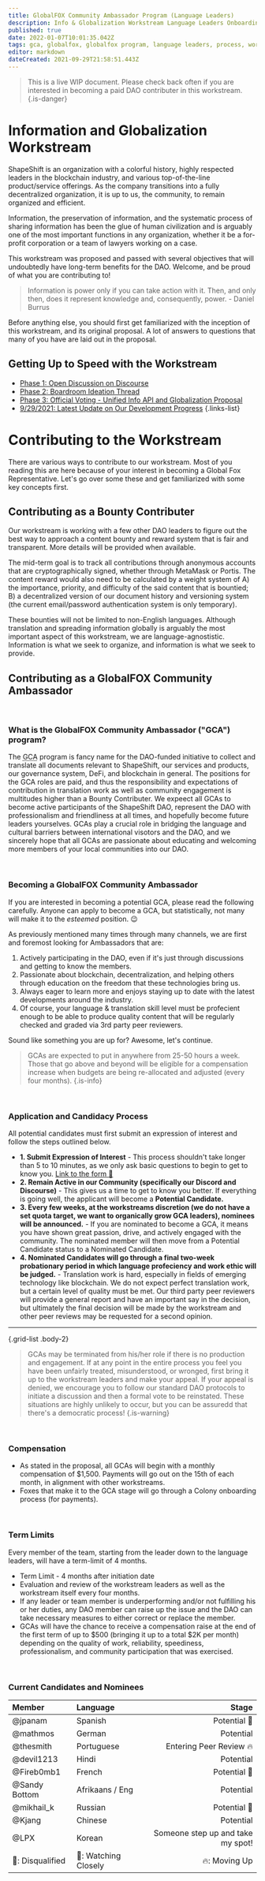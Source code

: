```yaml
---
title: GlobalFOX Community Ambassador Program (Language Leaders)
description: Info & Globalization Workstream Language Leaders Onboarding
published: true
date: 2022-01-07T10:01:35.042Z
tags: gca, globalfox, globalfox program, language leaders, process, workstream
editor: markdown
dateCreated: 2021-09-29T21:58:51.443Z
---
```


> This is a live WIP document. Please check back often if you are interested in becoming a paid DAO contributer in this workstream. 
{.is-danger}

# Information and Globalization Workstream

ShapeShift is an organization with a colorful history, highly respected leaders in the blockchain industry, and various top-of-the-line product/service offerings. As the company transitions into a fully decentralized organization, it is up to us, the community, to remain organized and efficient.

Information, the preservation of information, and the systematic process of sharing information has been the glue of human civilization and is arguably one of the most important functions in any organization, whether it be a for-profit corporation or a team of lawyers working on a case.

This workstream was proposed and passed with several objectives that will undoubtedly have long-term benefits for the DAO. Welcome, and be proud of what you are contributing to!

> Information is power only if you can take action with it. Then, and only then, does it represent knowledge and, consequently, power. - Daniel Burrus

Before anything else, you should first get familiarized with the inception of this workstream, and its original proposal. A lot of answers to questions that many of you have are laid out in the proposal.

## Getting Up to Speed with the Workstream

- [Phase 1: Open Discussion on Discourse](https://forum.shapeshift.com/t/workstream-proposal-internationalization-laying-the-groundwork-for-the-global-push-of-fox/355/32)
- [Phase 2: Boardroom Ideation Thread](https://app.boardroom.info/shapeshift/ideation/kjzl6cwe1jw148wunqre7rbci0fc7a8bmdd7tff6ca2rmajcnicm3y1xkx4so0z)
- [Phase 3: Official Voting - Unified Info API and Globalization Proposal](https://app.boardroom.info/shapeshift/proposal/cHJvcG9zYWw6c2hhcGVzaGlmdDpkZWZhdWx0OnFteHBodmppa2p6aXF1ZnFwY2tvdTdmMnBoeWl4NWhhcXh1ZWJtYTZtY21uNXI=)
- [9/29/2021: Latest Update on Our Development Progress](https://shapeshift.one/interactive/getting-started/)
{.links-list}

# Contributing to the Workstream

There are various ways to contribute to our workstream. Most of you reading this are here because of your interest in becoming a Global Fox Representative. Let's go over some these and get familiarized with some key concepts first.

## Contributing as a Bounty Contributer

Our workstream is working with a few other DAO leaders to figure out the best way to approach a content bounty and reward system that is fair and transparent. More details will be provided when available. 

The mid-term goal is to track all contributions through anonymous accounts that are cryptographically signed, whether through MetaMask or Portis. The content reward would also need to be calculated by a weight system of A) the importance, priority, and difficulty of the said content that is bountied; B) a decentralized version of our document history and versioning system (the current email/password authentication system is only temporary).

These bounties will not be limited to non-English languages. Although translation and spreading information globally is arguably the most important aspect of this workstream, we are language-agnostistic. Information is what we seek to organize, and information is what we seek to provide.

## Contributing as a GlobalFOX Community Ambassador

<br />

### What is the GlobalFOX Community Ambassador ("GCA") program? 

The <abbr title="GlobalFOX Community Ambassador">GCA</abbr> program is fancy name for the DAO-funded initiative to collect and translate all documents relevant to ShapeShift, our services and products, our governance system, DeFi, and blockchain in general. The positions for the GCA roles are paid, and thus the responsibility and expectations of contribution in translation work as well as community engagement is multitudes higher than a Bounty Contributer. We expeect all GCAs to become active participants of the ShapeShift DAO, represent the DAO with professionalism and friendliness at all times, and hopefully become future leaders yourselves. GCAs play a crucial role in bridging the language and cultural barriers between international visotors and the DAO, and we sincerely hope that all GCAs are passionate about educating and welcoming more members of your local communities into our DAO.

<br />

### Becoming a GlobalFOX Community Ambassador

If you are interested in becoming a potential GCA, please read the following carefully. Anyone can apply to become a GCA, but statistically, not many will make it to the *esteemed* position. 😉

As previously mentioned many times through many channels, we are first and foremost looking for Ambassadors that are:

1. Actively participating in the DAO, even if it's just through discussions and getting to know the members.
2. Passionate about blockchain, decentralization, and helping others through education on the freedom that these technologies bring us.
3. Always eager to learn more and enjoys staying up to date with the latest developments around the industry.
4. Of course, your language & translation skill level must be profecient enough to be able to produce quality content that will be regularly checked and graded via 3rd party peer reviewers.  

Sound like something you are up for? Awesome, let's continue.

> GCAs are expected to put in anywhere from 25-50 hours a week. Those that go above and beyond will be eligible for a compensation increase when budgets are being re-allocated and adjusted (every four months).
{.is-info}

<br />

### Application and Candidacy Process

All potential candidates must first submit an expression of interest and follow the steps outlined below.

- **1. Submit Expression of Interest** - This process shouldn't take longer than 5 to 10 minutes, as we only ask basic questions to begin to get to know you. [Link to the form 🔗](https://foxte.am)
- **2. Remain Active in our Community (specifically our Discord and Discourse)** - This gives us a time to get to know you better. If everything is going well, the applicant will become a **Potential Candidate.**
- **3. Every few weeks, at the workstreams discretion (we do not have a set quota target, we want to organically grow GCA leaders), nominees will be announced.** - If you are nominated to become a GCA, it means you have shown great passion, drive, and actively engaged with the community. The nominated member will then move from a Potential Candidate status to a Nominated Candidate.
- **4. Nominated Candidates will go through a final two-week probationary period in which language profeciency and work ethic will be judged.** - Translation work is hard, especially in fields of emerging technology like blockchain. We do not expect perfect translation work, but a certain level of quality must be met. Our third party peer reviewers will provide a general report and have an important say in the decision, but ultimately the final decision will be made by the workstream and other peer reviews may be requested for a second opinion.

---


{.grid-list .body-2}

> GCAs may be terminated from his/her role if there is no production and engagement. If at any point in the entire process you feel you have been unfairly treated, misunderstood, or wronged, first bring it up to the workstream leaders and make your appeal. If your appeal is denied, we encourage you to follow our standard DAO protocols to initiate a discussion and then a formal vote to be reinstated. These situations are highly unlikely to occur, but you can be assuredd that there's a democratic process! 
{.is-warning}

<br />

### Compensation 

- As stated in the proposal, all GCAs will begin with a monthly compensation of $1,500. Payments will go out on the 15th of each month, in alignment with other workstreams. 
- Foxes that make it to the GCA stage will go through a Colony onboarding process (for payments).

<br />

### Term Limits

Every member of the team, starting from the leader down to the language leaders, will have a term-limit of 4 months.

- Term Limit - 4 months after initiation date
- Evaluation and review of the workstream leaders as well as the workstream itself every four months.
- If any leader or team member is underperforming and/or not fulfilling his or her duties, any DAO member can raise up the issue and the DAO can take necessary measures to either correct or replace the member.
- GCAs will have the chance to receive a compensation raise at the end of the first term of up to $500 (bringing it up to a total $2K per month) depending on the quality of work, reliability, speediness, professionalism, and community participation that was exercised.

<br />

### Current Candidates and Nominees


| Member        | Language   | Stage        |
| :----        |    :----   |           ---: |
| @jpanam       | Spanish       | Potential 👀   | 
| @mathmos    | German        | Potential      |
| @thesmith  |  Portuguese                |   Entering Peer Review 🔥          |
| @devil1213 |  Hindi              |   Potential           |
| @Fireb0mb1 |     French           |   Potential 👀           | 
| @Sandy Bottom | Afrikaans / Eng               |   Potential            |
| @mikhail_k       | Russian       | Potential 🔴   |
| @Kjang       | Chinese       | Potential   |
| @LPX     | Korean     | Someone step up and take my spot! |
| 🔴: Disqualified | 👀: Watching Closely | 🔥: Moving Up


